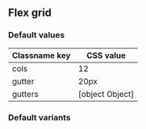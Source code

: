 ## Flex grid

<!-- <values.flexGrid> -->
### Default values
|Classname key|CSS value|
|-------------|---------|
|cols         |12|
|gutter       |20px     |
|gutters      |[object Object]|

<!-- </values.flexGrid> -->

<!-- <variants.flexGrid> -->
### Default variants

<!-- </variants.flexGrid> -->

